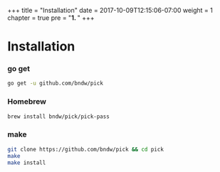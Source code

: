 +++
title = "Installation"
date = 2017-10-09T12:15:06-07:00
weight = 1
chapter = true
pre = "<b>1. </b>"
+++

# Installation

### go get
```sh
go get -u github.com/bndw/pick
```

### Homebrew
```sh
brew install bndw/pick/pick-pass
```

### make
```sh
git clone https://github.com/bndw/pick && cd pick
make
make install
```
